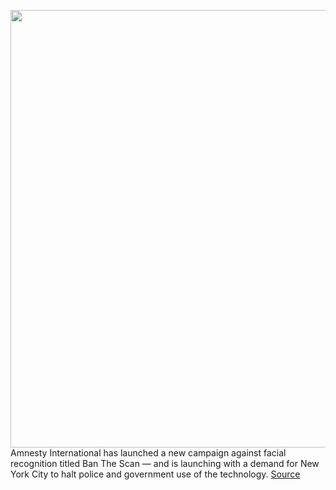 <img src='https://cdn.vox-cdn.com/thumbor/9PWEuXm3d2VyS-lkdzzVqqrYpxA=/0x0:2040x1360/1200x800/filters:focal(857x517:1183x843)/cdn.vox-cdn.com/uploads/chorus_image/image/68719847/acastro_180730_1777_facial_recognition_0001.0.jpg' width='700px' /><br/>
Amnesty International has launched a new campaign against facial recognition titled Ban The Scan — and is launching with a demand for New York City to halt police and government use of the technology.
<a href='https://www.theverge.com/2021/1/25/22248849/new-york-city-facial-recognition-ban-amnesty-international-nypd'> Source <a/>